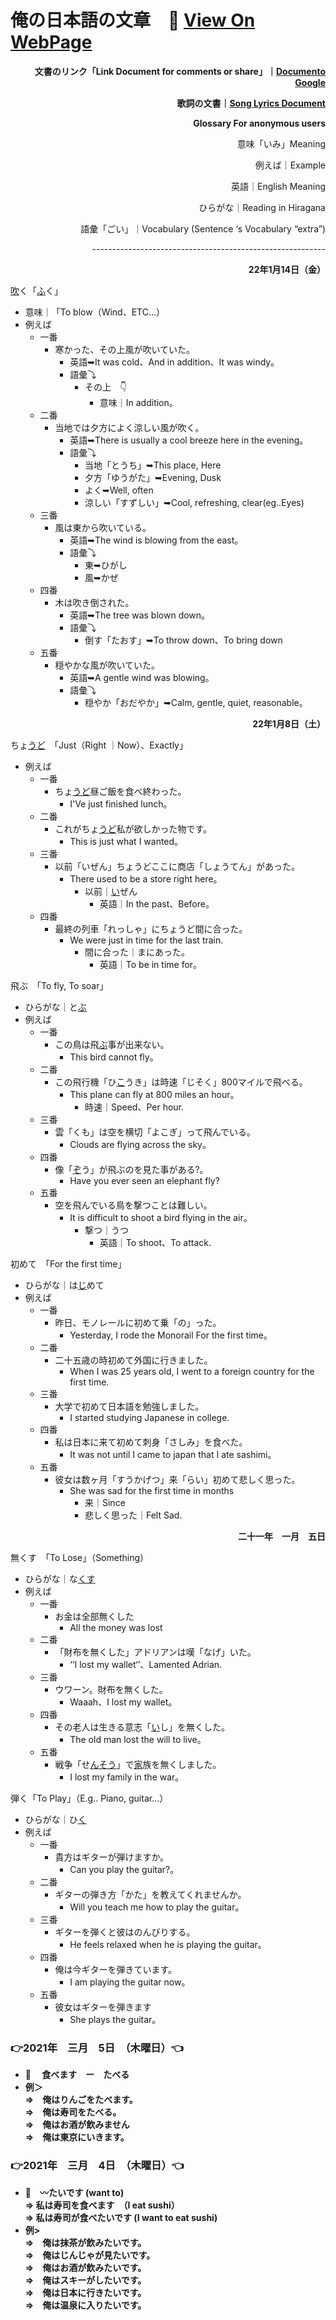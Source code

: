 # 俺の日本語の文章　🗾 <a href="https://adrian273.github.io/MyjapaneseSentence/"> View On WebPage </a>

<p style="text-align: right">
<strong>文書のリンク「Link Document for comments or share」｜<a href="https://docs.google.com/document/d/1DNJ3rq0q8-WFg3ZfAA9lsKQjnd5m6812j3Q9hRGxQGI/edit?usp=sharing">Documento Google </a></strong></p>

<p style="text-align: right"><strong>歌詞の文書｜<a href="https://adrian273.github.io/MyjapaneseSentence/歌詞の文書">Song Lyrics Document </a></strong></p>

<p style="text-align: right">
<strong>Glossary For anonymous users</strong></p>

<p style="text-align: right">
意味「いみ」Meaning</p>

<p style="text-align: right">
例えば｜Example</p>

<p style="text-align: right">
英語｜English Meaning</p>

<p style="text-align: right">
ひらがな｜Reading in Hiragana</p>

<p style="text-align: right">
語彙「ごい」｜Vocabulary (Sentence ‘s Vocabulary “extra”)</p>

<p style="text-align: right">
----------------------------------------------------------</p>


<p style="text-align: right">
<strong>22年1月14日（金）</strong></p>

<span style="text-decoration:underline;">吹</span>く「<span style="text-decoration:underline;">ふ</span>く」

* 意味｜「To blow（Wind、ETC...）
* 例えば
    * 一番　
        * 寒かった、その上風が吹いていた。
            * 英語➥It was cold、And in addition、It was windy。
            * 語彙⤵
                * その上　👇
                    * 意味｜In addition。
    * 二番
        * 当地では夕方によく涼しい風が吹く。
            * 英語➥There is usually a cool breeze here in the evening。
            * 語彙⤵
                * 当地「とうち」➥This place, Here
                * 夕方「ゆうがた」➥Evening, Dusk
                * よく➥Well, often
                * 涼しい「すずしい」➥Cool, refreshing, clear(eg..Eyes)
    * 三番
        * 風は東から吹いている。
            * 英語➥The wind is blowing from the east。
            * 語彙⤵
                * 東➥ひがし
                * 風➥かぜ
    * 四番
        * 木は吹き倒された。
            * 英語➥The tree was blown down。
            * 語彙⤵
                * 倒す「たおす」➥To throw down、To bring down
    * 五番
        * 穏やかな風が吹いていた。
            * 英語➥A gentle wind was blowing。
            * 語彙⤵
                * 穏やか「おだやか」➥Calm, gentle, quiet, reasonable。

<p style="text-align: right">
<strong>22年1月8日（土）</strong></p>


ちょ<span style="text-decoration:underline;">うど</span>　「Just（Right ｜Now）、Exactly」



* 例えば
    * 一番
        * ちょ<span style="text-decoration:underline;">うど</span>昼ご飯を食べ終わった。
            * I'Ve just finished lunch。
    * 二番
        * これがちょ<span style="text-decoration:underline;">うど</span>私が欲しかった物です。
            * This is just what I wanted。
    * 三番
        * 以前「いぜん」ちょうどここに商店「しょうてん」があった。
            * There used to be a store right here。
                * 以前｜<span style="text-decoration:underline;">い</span>ぜん
                    * 英語｜In the past、Before。
    * 四番
        * 最終の列車「れっしゃ」にちょうど間に合った。
            * We were just in time for the last train.
                * 間に合った｜まにあった。
                    * 英語｜To be in time for。　

飛ぶ　「To fly, To soar」



* ひらがな｜と<span style="text-decoration:underline;">ぶ</span>
* 例えば
    * 一番
        * この鳥は飛<span style="text-decoration:underline;">ぶ</span>事が出来ない。
            * This bird cannot fly。
    * 二番
        * この飛行機「ひ<span style="text-decoration:underline;">こ</span>うき」は時速「じそく」800マイルで飛べる。
            * This plane can fly at 800 miles an hour。
                * 時速｜Speed、Per hour.
    * 三番
        * 雲「くも」は空を横切「よこぎ」って飛んでいる。
            * Clouds are flying across the sky。
    * 四番
        * 像「<span style="text-decoration:underline;">ぞ</span>う」が飛ぶのを見た事がある?。
            * Have you ever seen an elephant fly?
    * 五番
        * 空を飛んでいる鳥を撃つことは難しい。
            * It is difficult to shoot a bird flying in the air。
                * 撃つ｜うつ
                    * 英語｜To shoot、To attack.

初めて　「For the first time」



* ひらがな｜は<span style="text-decoration:underline;">じ</span>めて
* 例えば
    * 一番
        * 昨日、モノレールに初めて乗「の」った。
            * Yesterday, I rode the Monorail For the first time。
    * 二番
        * 二十五歳の時初めて外国に行きました。
            * When I was 25 years old, I went to a foreign country for the first time.
    * 三番
        * 大学で初めて日本語を勉強しました。
            * I started studying Japanese in college.
    * 四番
        * 私は日本に来て初めて刺身「さしみ」を食べた。
            * It was not until I came to japan that I ate sashimi。
    * 五番
        * 彼女は数ヶ月「すうかげつ」来「らい」初めて悲しく思った。
            * She was sad for the first time in months 
                * 来｜Since
                * 悲しく思った｜Felt Sad.

<p style="text-align: right">
<strong>二十一年　一月　五日　</strong></p>


無くす　「To Lose」（Something）



* ひらがな｜な<span style="text-decoration:underline;">くす</span>
* 例えば
    * 一番
        * お金は全部無くした
            * All the money was lost
    * 二番
        * 「財布を無くした」アドリアンは嘆「なげ」いた。
            * ‘’I lost my wallet‘’、Lamented Adrian.
    * 三番
        * ウワーン。財布を無くした。
            * Waaah、I lost my wallet。
    * 四番
        * その老人は生きる意志「<span style="text-decoration:underline;">い</span>し」を無くした。
            * The old man lost the will to live。
    * 五番
        * 戦争「せ<span style="text-decoration:underline;">んそう</span>」で<span style="text-decoration:underline;">家</span>族を無くしました。
            * I lost my family in the war。

弾く「To Play」（E.g.. Piano, guitar...）



* ひらがな｜ひ<span style="text-decoration:underline;">く</span>
* 例えば
    * 一番
        * 貴方はギターが弾けますか。
            * Can you play the guitar?。
    * 二番
        * ギターの弾き方「かた」を教えてくれませんか。
            * Will you teach me how to play the guitar。
    * 三番
        * ギターを弾くと彼はのんびりする。
            * He feels relaxed when he is playing the guitar。
    * 四番
        * 俺は今ギターを弾きています。
            * I am playing the guitar now。
    * 五番
        * 彼女はギターを弾きます
            * She plays the guitar。

### 👉2021年　三月　5日　（木曜日）👈
- 🌅　<b> 食べます　ー　たべる <br>
- 例＞<br>
⇒　俺はりんごをたべます。<br>
⇒　俺は寿司をたべる。<br> 
⇒　俺はお酒が飲みません <br>
⇒　俺は東京にいきます。<br>

    
### 👉2021年　三月　4日　（木曜日）👈
- 🌅　<b>〰たいです</b> (want to) <br>
⇒ 私は寿司を食べます　（I eat sushi）<br>
⇒ 私は寿司が食べたいです (I want to eat sushi) <br>
- 例> <br>
⇒　俺は抹茶が飲みたいです。 <br>
⇒　俺はじんじゃが見たいです。<br>
⇒　俺はお酒が飲みたいです。<br>
⇒　俺はスキーがしたいです。<br>
⇒　俺は日本に行きたいです。<br>
⇒　俺は温泉に入りたいです。





